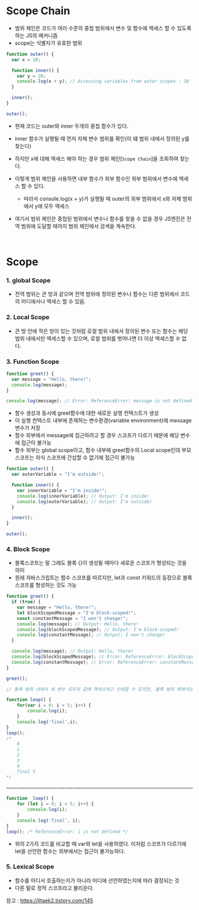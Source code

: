 # Scope Chain

- 범위 체인은 코드가 여러 수준의 중첩 범위에서 변수 및 함수에 액세스 할 수 있도록 하는 JS의 메커니즘
- scope는 식별자가 유효한 범위

```javascript
function outer() {
  var x = 10;

  function inner() {
    var y = 20;
    console.log(x + y); // Accessing variables from outer scopes : 30
  }

  inner();
}

outer();
```

- 현재 코드는 outer와 inner 두개의 중첩 함수가 있다.
- inner 함수가 실행될 때 먼저 자체 변수 범위를 확인(이 떄 범위 내에서 정의된 y를 찾는다)
- 하지만 x에 대해 액세스 해야 하는 경우 범위 체인[```Scope Chain```]을 조회하여 찾는다.
- 이렇게 범위 체인을 사용하면 내부 함수가 외부 함수인 외부 범위에서 변수에 액세스 할 수 있다.

  - 따라서 console.log(x + y)가 실행될 때 outer의 외부 범위에서 x와 자체 범위에서 y에 모두 액세스

- 여기서 범위 체인은 중첩된 범위에서 변수나 함수를 찾을 수 없을 경우 JS엔진은 전역 범위에 도달할 때까지 범위 체인에서 검색을 계속한다.

<br />

# Scope

### 1. global Scope

- 전역 범위는 큰 방과 같으며 전역 범위에 정의된 변수나 함수는 다른 범위에서 코드의 어디에서나 액세스 할 수 있음.

### 2. Local Scope

- 큰 방 안에 작은 방이 있는 것처럼 로컬 범위 내에서 정의된 변수 또는 함수는 해당 범위 내에서만 액세스할 수 있으며, 로컬 범위를 벗어나면 더 이상 액세스할 수 없다.

### 3. Function Scope

```javascript
function greet() {
  var message = "Hello, there!";
  console.log(message);
}

console.log(message); // Error: ReferenceError: message is not defined
```

- 함수 생성과 동시에 greet함수에 대한 새로운 실행 컨텍스트가 생성
- 이 실행 컨텍스트 내부에 존재하는 변수환경(variable environment)에 message변수가 저장
- 함수 외부에서 message에 접근하려고 할 경우 스코프가 다르기 때문에 해당 변수에 접근이 불가능
- 함수 외부는 global scope이고, 함수 내부에 greet함수의 Local scope인데 부모 스코프는 자식 스코프에 간섭할 수 없기에 접근이 불가능

```javascript
function outer() {
  var outerVariable = "I'm outside!";

  function inner() {
    var innerVariable = "I'm inside!";
    console.log(innerVariable); // Output: I'm inside!
    console.log(outerVariable); // Output: I'm outside!
  }

  inner();
}

outer();
```

### 4. Block Scope

- 블록스코프는 말 그래도 블록 {}이 생성될 때마다 새로운 스코프가 형성되는 것을 의미
- 원래 자바스크립트는 함수 스코프를 따르지만, let과 const 키워드의 등장으로 블록 스코프를 형성하는 것도 가능

```javascript
function greet() {
  if (true) {
    var message = "Hello, there!";
    let blockScopedMessage = "I'm block-scoped!";
    const constantMessage = "I won't change!";
    console.log(message); // Output: Hello, there!
    console.log(blockScopedMessage); // Output: I'm block-scoped!
    console.log(constantMessage); // Output: I won't change!
  }

  console.log(message); // Output: Hello, there!
  console.log(blockScopedMessage); // Error: ReferenceError: blockScopedMessage is not defined
  console.log(constantMessage); // Error: ReferenceError: constantMessage is not defined
}

greet();

// 블록 범위 내에서 세 변수 모두의 값에 액세스하고 인쇄할 수 있지만, 블록 범위 밖에서는 변수에 대한 액세스가 다르다.
```

```javascript
function loop() {
	for(var i = 0; i < 5; i++) {
		console.log(i);
	}
	console.log('final',i);
}
loop();
/*
	0
	1
	2
	3
	4
	final 5
*/

===========================================================================================

function  loop() {
	for (let i = 0; i < 5; i++) {
		console.log(i);
	}
	console.log('final', i);
}
loop(); /* ReferenceError: i is not defined */


```

- 위의 2가지 코드를 비교할 때 var와 let을 사용하였다. 이처럼 스코프가 다르기에 let을 선언한 함수는 외부에서는 접근이 불가능하다.

### 5. Lexical Scope

- 함수를 어디서 호출하는지가 아니라 어디에 선언하였는지에 따라 결정되는 것
- 다른 말로 정적 스코프라고 불리운다.

참고 : https://ljtaek2.tistory.com/145
